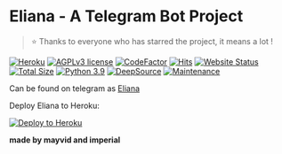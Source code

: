 # Eliana - A Telegram Bot Project

> ⭐️ Thanks to everyone who has starred the project, it means a lot !

[![Heroku](https://pyheroku-badge.herokuapp.com/?app=Eliana)](https://missjuliarobot.herokuapp.com)
[![AGPLv3 license](https://img.shields.io/badge/license-AGPL–3.0-red.svg)](https://www.gnu.org/licenses/agpl-3.0.en.html)
[![CodeFactor](https://www.codefactor.io/repository/github/missjuliarobot/missjuliarobot/badge)](https://www.codefactor.io/repository/github/missjuliarobot/missjuliarobot)
[![Hits](https://hitcounter.pythonanywhere.com/count/tag.svg?url=https%3A%2F%2Fgithub.com%2FMissJuliaRobot%2FMissJuliaRobot.git)](https://github.com/immperialmayvid/https://github.com/immperialmayvid/Eliana)
[![Website Status](https://img.shields.io/website-up-down-green-red/http/missjuliarobot.unaux.com.svg?label=website)](http://missjuliarobot.unaux.com)
[![Total Size](https://github-size-badge.herokuapp.com/MissJuliaRobot/MissJuliaRobot.svg)](https://github.com/immperialmayvid/Eliana)
[![Python 3.9](https://img.shields.io/badge/python->=3.8.3-blue.svg)](https://www.python.org/downloads/release/python-383/)
[![DeepSource](https://static.deepsource.io/deepsource-badge-light-mini.svg)](https://deepsource.io/gh/MissJuliaRobot/MissJuliaRobot/?ref=repository-badge)
[![Maintenance](https://img.shields.io/badge/maintained-yes-yellow.svg)](https://github.com/immperialmayvid/https://github.com/immperialmayvid/Eliana)


Can be found on telegram as [Eliana](https://t.me/Eliana_Support)

Deploy Eliana to Heroku:

<p align="left"><a href="https://heroku.com/deploy?template=https://github.com/immperialmayvid/Eliana"> <img src="https://www.herokucdn.com/deploy/button.svg" alt="Deploy to Heroku" /></a></p>




<b>made by mayvid and imperial</b>
